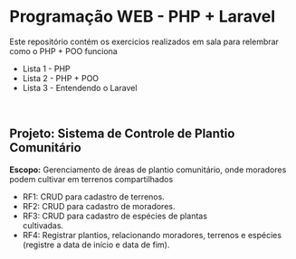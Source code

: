 # Programação WEB - PHP + Laravel

<p> Este repositório contém os exercicios realizados em sala para relembrar como o PHP + POO funciona </p>

<div>
    <ul>
        <li> Lista 1 - PHP </li>
        <li> Lista 2 - PHP + POO </li>
        <li> Lista 3 - Entendendo o Laravel </li>
    <ul>
</div>
<br>
<div>
    <h2> Projeto: Sistema de Controle de  Plantio Comunitário </h2>
    <p> <strong>Escopo:</strong> Gerenciamento de áreas de plantio comunitário, onde moradores podem cultivar em terrenos compartilhados </p>
    <ul>
        <li>RF1: CRUD para cadastro de terrenos.</li>
        <li> RF2: CRUD para cadastro de moradores.</li>
        <li> RF3: CRUD para cadastro de espécies de plantas </li>cultivadas.
        <li>RF4: Registrar plantios, relacionando moradores, terrenos e espécies (registre a data de
início e data de fim).</li>
</ul>
</div>
